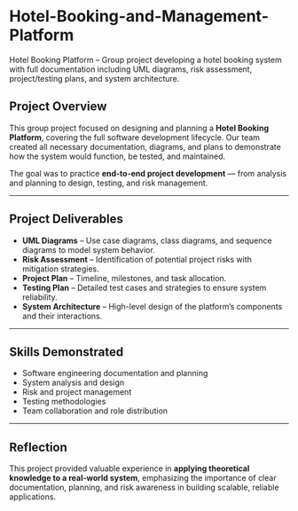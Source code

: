 # Hotel-Booking-and-Management-Platform
Hotel Booking Platform – Group project developing a hotel booking system with full documentation including UML diagrams, risk assessment, project/testing plans, and system architecture.

## Project Overview
This group project focused on designing and planning a **Hotel Booking Platform**, covering the full software development lifecycle. Our team created all necessary documentation, diagrams, and plans to demonstrate how the system would function, be tested, and maintained.

The goal was to practice **end-to-end project development** — from analysis and planning to design, testing, and risk management.

---

## Project Deliverables
- **UML Diagrams** – Use case diagrams, class diagrams, and sequence diagrams to model system behavior.
- **Risk Assessment** – Identification of potential project risks with mitigation strategies.
- **Project Plan** – Timeline, milestones, and task allocation.
- **Testing Plan** – Detailed test cases and strategies to ensure system reliability.
- **System Architecture** – High-level design of the platform’s components and their interactions.

---

## Skills Demonstrated
- Software engineering documentation and planning  
- System analysis and design  
- Risk and project management  
- Testing methodologies  
- Team collaboration and role distribution  

---

## Reflection
This project provided valuable experience in **applying theoretical knowledge to a real-world system**, emphasizing the importance of clear documentation, planning, and risk awareness in building scalable, reliable applications.
